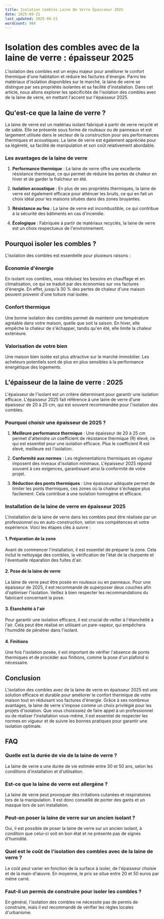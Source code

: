 ```yaml
---
title: Isolation Combles Laine De Verre Épaisseur 2025
date: 2025-09-21
last_updated: 2025-09-21
wordcount: 984
---
```


# Isolation des combles avec de la laine de verre : épaisseur 2025

L'isolation des combles est un enjeu majeur pour améliorer le confort thermique d'une habitation et réduire les factures d'énergie. Parmi les matériaux d'isolation disponibles sur le marché, la laine de verre se distingue par ses propriétés isolantes et sa facilité d'installation. Dans cet article, nous allons explorer les spécificités de l'isolation des combles avec de la laine de verre, en mettant l'accent sur l'épaisseur 2025.

## Qu'est-ce que la laine de verre ?

La laine de verre est un matériau isolant fabriqué à partir de verre recyclé et de sable. Elle se présente sous forme de rouleaux ou de panneaux et est largement utilisée dans le secteur de la construction pour ses performances thermiques et acoustiques. La laine de verre est également appréciée pour sa légèreté, sa facilité de manipulation et son coût relativement abordable.

### Les avantages de la laine de verre

1. **Performance thermique** : La laine de verre offre une excellente résistance thermique, ce qui permet de réduire les pertes de chaleur en hiver et de garder la fraîcheur en été.
   
2. **Isolation acoustique** : En plus de ses propriétés thermiques, la laine de verre est également efficace pour atténuer les bruits, ce qui en fait un choix idéal pour les maisons situées dans des zones bruyantes.

3. **Résistance au feu** : La laine de verre est incombustible, ce qui contribue à la sécurité des bâtiments en cas d'incendie.

4. **Écologique** : Fabriquée à partir de matériaux recyclés, la laine de verre est un choix respectueux de l'environnement.

## Pourquoi isoler les combles ?

L'isolation des combles est essentielle pour plusieurs raisons :

### Économie d'énergie

En isolant vos combles, vous réduisez les besoins en chauffage et en climatisation, ce qui se traduit par des économies sur vos factures d'énergie. En effet, jusqu'à 30 % des pertes de chaleur d'une maison peuvent provenir d'une toiture mal isolée.

### Confort thermique

Une bonne isolation des combles permet de maintenir une température agréable dans votre maison, quelle que soit la saison. En hiver, elle empêche la chaleur de s'échapper, tandis qu'en été, elle limite la chaleur extérieure.

### Valorisation de votre bien

Une maison bien isolée est plus attractive sur le marché immobilier. Les acheteurs potentiels sont de plus en plus sensibles à la performance énergétique des logements.

## L'épaisseur de la laine de verre : 2025

L'épaisseur de l'isolant est un critère déterminant pour garantir une isolation efficace. L'épaisseur 2025 fait référence à une laine de verre d'une épaisseur de 20 à 25 cm, qui est souvent recommandée pour l'isolation des combles.

### Pourquoi choisir une épaisseur de 2025 ?

1. **Meilleure performance thermique** : Une épaisseur de 20 à 25 cm permet d'atteindre un coefficient de résistance thermique (R) élevé, ce qui est essentiel pour une isolation efficace. Plus le coefficient R est élevé, meilleure est l'isolation.

2. **Conformité aux normes** : Les réglementations thermiques en vigueur imposent des niveaux d'isolation minimaux. L'épaisseur 2025 répond souvent à ces exigences, garantissant ainsi la conformité de votre projet.

3. **Réduction des ponts thermiques** : Une épaisseur adéquate permet de limiter les ponts thermiques, ces zones où la chaleur s'échappe plus facilement. Cela contribue à une isolation homogène et efficace.

### Installation de la laine de verre en épaisseur 2025

L'installation de la laine de verre dans les combles peut être réalisée par un professionnel ou en auto-construction, selon vos compétences et votre expérience. Voici les étapes clés à suivre :

#### 1. Préparation de la zone

Avant de commencer l'installation, il est essentiel de préparer la zone. Cela inclut le nettoyage des combles, la vérification de l'état de la charpente et l'éventuelle réparation des fuites d'air.

#### 2. Pose de la laine de verre

La laine de verre peut être posée en rouleaux ou en panneaux. Pour une épaisseur de 2025, il est recommandé de superposer deux couches afin d'optimiser l'isolation. Veillez à bien respecter les recommandations du fabricant concernant la pose.

#### 3. Étanchéité à l'air

Pour garantir une isolation efficace, il est crucial de veiller à l'étanchéité à l'air. Cela peut être réalisé en utilisant un pare-vapeur, qui empêchera l'humidité de pénétrer dans l'isolant.

#### 4. Finitions

Une fois l'isolation posée, il est important de vérifier l'absence de ponts thermiques et de procéder aux finitions, comme la pose d'un plafond si nécessaire.

## Conclusion

L'isolation des combles avec de la laine de verre en épaisseur 2025 est une solution efficace et durable pour améliorer le confort thermique de votre maison tout en réduisant vos factures d'énergie. Grâce à ses nombreux avantages, la laine de verre s'impose comme un choix privilégié pour les projets d'isolation. Que vous choisissiez de faire appel à un professionnel ou de réaliser l'installation vous-même, il est essentiel de respecter les normes en vigueur et de suivre les bonnes pratiques pour garantir une isolation optimale.

## FAQ

### Quelle est la durée de vie de la laine de verre ?

La laine de verre a une durée de vie estimée entre 30 et 50 ans, selon les conditions d'installation et d'utilisation.

### Est-ce que la laine de verre est allergène ?

La laine de verre peut provoquer des irritations cutanées et respiratoires lors de la manipulation. Il est donc conseillé de porter des gants et un masque lors de son installation.

### Peut-on poser la laine de verre sur un ancien isolant ?

Oui, il est possible de poser la laine de verre sur un ancien isolant, à condition que celui-ci soit en bon état et ne présente pas de signes d'humidité.

### Quel est le coût de l'isolation des combles avec de la laine de verre ?

Le coût peut varier en fonction de la surface à isoler, de l'épaisseur choisie et de la main-d'œuvre. En moyenne, le prix se situe entre 20 et 50 euros par mètre carré.

### Faut-il un permis de construire pour isoler les combles ?

En général, l'isolation des combles ne nécessite pas de permis de construire, mais il est recommandé de vérifier les règles locales d'urbanisme.